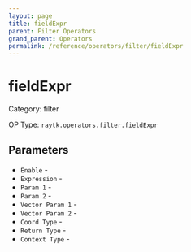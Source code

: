 ```yaml
---
layout: page
title: fieldExpr
parent: Filter Operators
grand_parent: Operators
permalink: /reference/operators/filter/fieldExpr
---
```


# fieldExpr



Category: filter

OP Type: `raytk.operators.filter.fieldExpr`

## Parameters

* `Enable` - 
* `Expression` - 
* `Param 1` - 
* `Param 2` - 
* `Vector Param 1` - 
* `Vector Param 2` - 
* `Coord Type` - 
* `Return Type` - 
* `Context Type` -
